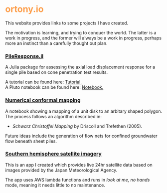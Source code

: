 # <text style="color:  #fd9e4b ">ortony.io</text>

This website provides links to some projects I have created.

The motivation is learning, and trying to conquer the world. The latter is a work in progress, and the former will always be a work in progress, perhaps more an instinct than a carefully thought out plan.

### [PileResponse.jl](PileResponse.jl/dev)

A Julia package for assessing the axial load displacement response for a single pile based on cone penetration test results.

A tutorial can be found here: [Tutorial.](PileResponse.jl/dev/tutorial/)\
A Pluto notebook can be found here: [Notebook.](cpt-pile)

### [Numerical conformal mapping](conformal-map)

A notebook showing a mapping of a unit disk to an arbitary shaped polygon. The process follows an algorithm described in:

- _Schwarz Christoffel Mapping_ by Driscoll and Trefethen (2005).

Future ideas include the generation of flow nets for confined groundwater flow beneath sheet piles.

### [Southern hemisphere satellite imagery](https://ortons-weatherapp.vercel.app)

This is an app I created which provides live 24hr satellite data based on images provided by the Japan Meteorological Agency.

The app uses AWS lambda functions and runs in _look at me, no hands_ mode, meaning it needs little to no maintenance.
